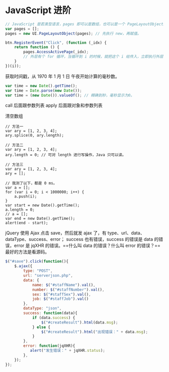 JavaScript 进阶
===
```JavaScript
// JavaScript 是若类型语言，pages 即可以是数组，也可以是一个 PageLayoutObject。
var pages = [];
pages = new UI.PageLayoutObject(pages); // 先执行 new，再赋值。
```
```JavaScript
btn.RegisterEvent("Click", (function (_idx) {
	return function () {
 		pages.AccessActivePage(_idx);
 		// 外层有个 for 循环，当循环到 i 的时候，就把这个 i 给传入，立即执行外层 function，返回内层 function。必须要等到 btn 被点击的时候，function 才会被执行，**JavaScript 是按照执行的先后顺序来执行代码。**
 	}
})(i)); 
```
获取时间戳，从 1970 年 1 月 1 日 午夜开始计算的毫秒数。

```JavaScript
var time = new Date().getTime();
var time = Date.parse(new Date());
var time = (new Date()).valueOf(); // 精确到秒，毫秒显示为0。
```

call 后面跟参数列表
apply 后面跟对象和参数列表

清空数组

```JavaScipt
// 方法一
var ary = [1, 2, 3, 4];
ary.splice(0, ary.length);

// 方法二
var ary = [1, 2, 3, 4];
ary.length = 0; // 可对 length 进行写操作，Java 只可以读。

// 方法三
var ary = [1, 2, 3, 4];
ary = [];

// 我测了以下，都是 0 ms。
var a = [];
for (var i = 0; i < 1000000; i++) {
	a.push(i);
}
var start = new Date().getTime();
a.length = 0;
// a = [];
var end = new Date().getTime();
alert(end - start);
```

jQuery 使用 Ajax
点击 save，然后就发 ajax 了，有 type、url、data、dataType、success、error；
success 也有错误，success 的错误是 data 的错误，error 是 jqXHR 的错误。==什么叫 data 的错误？什么叫 error 的错误？==
最好的方法是看源码。

```JavaScript
$("#save").click(function(){ 
	$.ajax({ 
	    type: "POST", 	
		url: "serverjson.php",
		data: {
			name: $("#staffName").val(), 
			number: $("#staffNumber").val(), 
			sex: $("#staffSex").val(), 
			job: $("#staffJob").val()
		},
		dataType: "json",
		success: function(data){
			if (data.success) { 
				$("#createResult").html(data.msg);
			} else {
				$("#createResult").html("出现错误：" + data.msg);
			}  
		},
		error: function(jqXHR){     
		   alert("发生错误：" + jqXHR.status);  
		},     
	});
});
```



